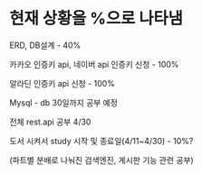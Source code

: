 # 현재 상황을 %으로 나타냄

ERD, DB설계 - 40%

카카오 인증키 api, 네이버 api 인증키 신청 - 100%

알라딘 인증키 api 신청 - 100%

Mysql - db 30일까지 공부 예정

전체 rest.api 공부 4/30

도서 시켜서 study 시작 및 종료일(4/11~4/30) - 10%?

(파트별 분배로 나눠진 검색엔진, 게시판 기능 관련 공부)
